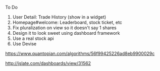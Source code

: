To Do

1. User Detail: Trade History (show in a widget)
2. Homepage#welcome: Leaderboard, stock ticket, etc
3. Fix pluralization on view so it doesn't say 1 shares
4. Design it to look sweet using dashboard framework
5. Use a real stock api
6. Use Devise

https://www.quantopian.com/algorithms/56f99425226ad8eb9900029c

http://jslate.com/dashboards/view/31562

